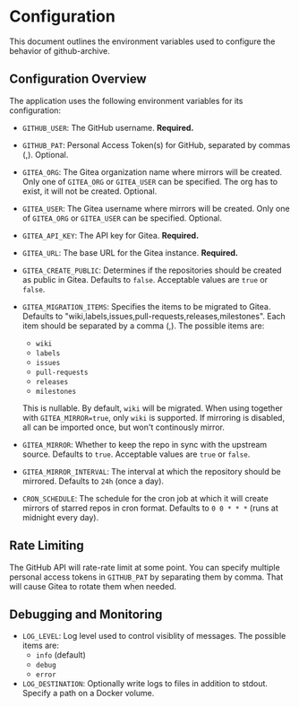 # Configuration

This document outlines the environment variables used to configure the behavior of github-archive.

## Configuration Overview

The application uses the following environment variables for its configuration:

- `GITHUB_USER`: The GitHub username. **Required.**
- `GITHUB_PAT`: Personal Access Token(s) for GitHub, separated by commas (,). Optional.
- `GITEA_ORG`: The Gitea organization name where mirrors will be created. Only one of `GITEA_ORG` or `GITEA_USER` can be specified. The org has to exist, it will not be created. Optional.
- `GITEA_USER`: The Gitea username where mirrors will be created. Only one of `GITEA_ORG` or `GITEA_USER` can be specified. Optional.
- `GITEA_API_KEY`: The API key for Gitea. **Required.**
- `GITEA_URL`: The base URL for the Gitea instance. **Required.**
- `GITEA_CREATE_PUBLIC`: Determines if the repositories should be created as public in Gitea. Defaults to `false`. Acceptable values are `true` or `false`.
- `GITEA_MIGRATION_ITEMS`: Specifies the items to be migrated to Gitea. Defaults to "wiki,labels,issues,pull-requests,releases,milestones". Each item should be separated by a comma (,). The possible items are:

  - `wiki`
  - `labels`
  - `issues`
  - `pull-requests`
  - `releases`
  - `milestones`

  This is nullable. By default, `wiki` will be migrated. When using together with `GITEA_MIRROR=true`, only `wiki` is supported. If mirroring is disabled, all can be imported once, but won't continously mirror.

- `GITEA_MIRROR`: Whether to keep the repo in sync with the upstream source. Defaults to `true`. Acceptable values are `true` or `false`.
- `GITEA_MIRROR_INTERVAL`: The interval at which the repository should be mirrored. Defaults to `24h` (once a day).
- `CRON_SCHEDULE`: The schedule for the cron job at which it will create mirrors of starred repos in cron format. Defaults to `0 0 * * *` (runs at midnight every day).

## Rate Limiting

The GitHub API will rate-rate limit at some point. You can specify multiple personal access tokens in `GITHUB_PAT` by separating them by comma. That will cause Gitea to rotate them when needed.

## Debugging and Monitoring

- `LOG_LEVEL`: Log level used to control visiblity of messages. The possible items are:
  - `info` (default)
  - `debug`
  - `error`
- `LOG_DESTINATION`: Optionally write logs to files in addition to stdout. Specify a path on a Docker volume.
